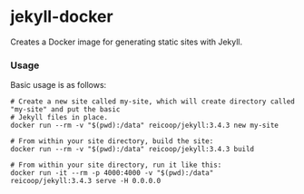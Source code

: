 # jekyll-docker

Creates a Docker image for generating static sites with Jekyll.

### Usage

Basic usage is as follows:

    # Create a new site called my-site, which will create directory called "my-site" and put the basic
    # Jekyll files in place.
    docker run --rm -v "$(pwd):/data" reicoop/jekyll:3.4.3 new my-site

    # From within your site directory, build the site:
    docker run --rm -v "$(pwd):/data" reicoop/jekyll:3.4.3 build

    # From within your site directory, run it like this:
    docker run -it --rm -p 4000:4000 -v "$(pwd):/data" reicoop/jekyll:3.4.3 serve -H 0.0.0.0
